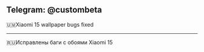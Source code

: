 Telegram: @custombeta
------------------------------------------

🇺🇲Xiaomi 15 wallpaper bugs fixed

------------------------------------------
🇷🇺Исправлены баги с обоями Xiaomi 15

